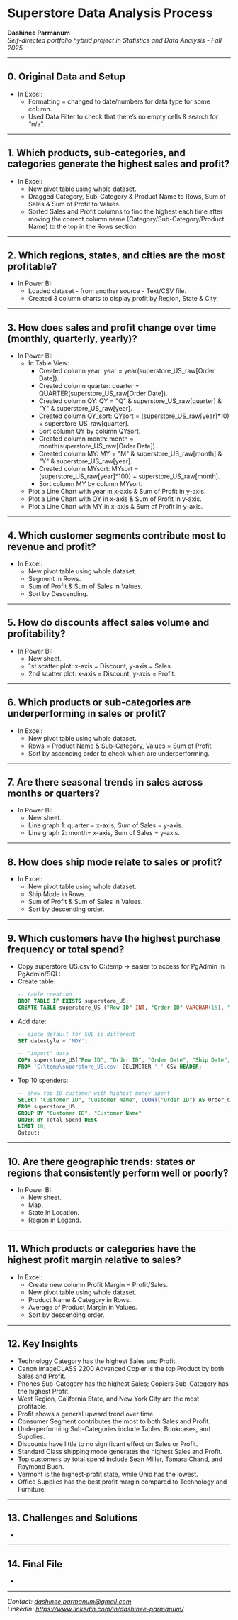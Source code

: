 # Superstore Data Analysis Process

**Dashinee Parmanum**  
*Self-directed portfolio hybrid project in Statistics and Data Analysis - Fall 2025*

---
## 0. Original Data and Setup
- In Excel:
  - Formatting = changed to date/numbers for data type for some column.
  - Used Data Filter to check that there’s no empty cells & search for “n/a”.

---
## 1. Which products, sub-categories, and categories generate the highest sales and profit? 
- In Excel:
  - New pivot table using whole dataset.
  - Dragged Category, Sub-Category & Product Name to Rows, Sum of Sales & Sum of Profit to Values.
  - Sorted Sales and Profit columns to find the highest each time after moving the correct column name (Category/Sub-Category/Product Name) to the top in the Rows section.

---
## 2. Which regions, states, and cities are the most profitable?  
- In Power BI:
  - Loaded dataset - from another source - Text/CSV file.
  - Created 3 column charts to display profit by Region, State & City.

---
## 3. How does sales and profit change over time (monthly, quarterly, yearly)?  
- In Power BI:
  - In Table View:
    - Created column year: year = year(superstore_US_raw[Order Date]).
    - Created column quarter: quarter = QUARTER(superstore_US_raw[Order Date]).
    - Created column QY: QY = "Q" & superstore_US_raw[quarter] & "Y" & superstore_US_raw[year].
    - Created column QY_sort: QYsort = (superstore_US_raw[year]*10) + superstore_US_raw[quarter].
    - Sort column QY by column QYsort.
    - Created column month: month = month(superstore_US_raw[Order Date]).
    - Created column MY: MY = "M" & superstore_US_raw[month] & "Y" & superstore_US_raw[year].
    - Created column MYsort: MYsort = (superstore_US_raw[year]*100) + superstore_US_raw[month].
    - Sort column MY by column MYsort.
  - Plot a Line Chart with year in x-axis & Sum of Profit in y-axis.
  - Plot a Line Chart with QY in x-axis & Sum of Profit in y-axis.
  - Plot a Line Chart with MY in x-axis & Sum of Profit in y-axis.

---
## 4. Which customer segments contribute most to revenue and profit?
- In Excel:
  - New pivot table using whole dataset..
  - Segment in Rows.
  - Sum of Profit & Sum of Sales in Values.
  - Sort by Descending.

---
 ## 5. How do discounts affect sales volume and profitability?
- In Power BI:
  - New sheet.
  - 1st scatter plot: x-axis = Discount, y-axis = Sales.
  - 2nd scatter plot: x-axis = Discount, y-axis = Profit.

---
## 6. Which products or sub-categories are underperforming in sales or profit?
- In Excel:
  - New pivot table using whole dataset.
  - Rows = Product Name & Sub-Category, Values = Sum of Profit.
  - Sort by ascending order to check which are underperforming.

---
## 7. Are there seasonal trends in sales across months or quarters? 
- In Power BI:
  - New sheet.
  - Line graph 1: quarter = x-axis, Sum of Sales = y-axis.
  - Line graph 2: month= x-axis, Sum of Sales = y-axis.

---
## 8. How does ship mode relate to sales or profit?
- In Excel:
  - New pivot table using whole dataset.
  - Ship Mode in Rows.
  - Sum of Profit & Sum of Sales in Values.
  - Sort by descending order.

---
## 9. Which customers have the highest purchase frequency or total spend? 
- Copy superstore_US.csv to C:\temp -> easier to access for PgAdmin
In PgAdmin/SQL:
- Create table: 
   ```sql
  -- table creation
  DROP TABLE IF EXISTS superstore_US;
  CREATE TABLE superstore_US ("Row ID" INT, "Order ID" VARCHAR(15), "Order Date" DATE, "Ship Date" DATE, "Ship Mode" VARCHAR(20), "Customer ID" VARCHAR(10), "Customer Name" VARCHAR(100), Segment VARCHAR(15), Country VARCHAR(100), City VARCHAR(100), State VARCHAR(100), "Postal Code" VARCHAR(10), Region VARCHAR(10), "Product ID" VARCHAR(15), Category VARCHAR(100), "Sub-Category" VARCHAR(100), "Product Name" VARCHAR(255), Sales FLOAT, Quantity INT, Discount FLOAT, Profit FLOAT);
    ```
- Add date:
  ```sql
  -- since default for SQL is different
  SET datestyle = 'MDY';

  -- "import" data
  COPY superstore_US("Row ID", "Order ID", "Order Date", "Ship Date", "Ship Mode", "Customer ID", "Customer Name", Segment, Country, City, State,"Postal Code", Region, "Product ID", Category, "Sub-Category", "Product Name", Sales, Quantity, Discount, Profit) 
  FROM 'C:\temp\superstore_US.csv' DELIMITER ',' CSV HEADER;	
  ```
- Top 10 spenders: 
  ```sql
  -- show top 10 customer with highest money spent
  SELECT "Customer ID", "Customer Name", COUNT("Order ID") AS Order_Count, SUM(Sales) AS Total_Spend
  FROM superstore_US
  GROUP BY "Customer ID", "Customer Name"
  ORDER BY Total_Spend DESC
  LIMIT 10;
  Output:
  ```

---
## 10. Are there geographic trends: states or regions that consistently perform well or poorly?
- In Power BI:
  - New sheet.
  - Map.
  - State in Location.
  - Region in Legend.

---
## 11. Which products or categories have the highest profit margin relative to sales? 
- In Excel:
  - Create new column Profit Margin = Profit/Sales.
  - New pivot table using whole dataset.
  - Product Name & Category in Rows.
  - Average of Product Margin in Values.
  - Sort by descending order.

---
## 12. Key Insights
- Technology Category has the highest Sales and Profit.  
- Canon imageCLASS 2200 Advanced Copier is the top Product by both Sales and Profit.  
- Phones Sub-Category has the highest Sales; Copiers Sub-Category has the highest Profit.  
- West Region, California State, and New York City are the most profitable.  
- Profit shows a general upward trend over time.
- Consumer Segment contributes the most to both Sales and Profit.
- Underperforming Sub-Categories include Tables, Bookcases, and Supplies.  
- Discounts have little to no significant effect on Sales or Profit.  
- Standard Class shipping mode generates the highest Sales and Profit.
- Top customers by total spend include Sean Miller, Tamara Chand, and Raymond Buch. 
- Vermont is the highest-profit state, while Ohio has the lowest.  
- Office Supplies has the best profit margin compared to Technology and Furniture.  

---
## 13. Challenges and Solutions
- 

---
## 14. Final File
- 

---
*Contact: dashinee.parmanum@gmail.com*  
*LinkedIn: https://www.linkedin.com/in/dashinee-parmanum/*
